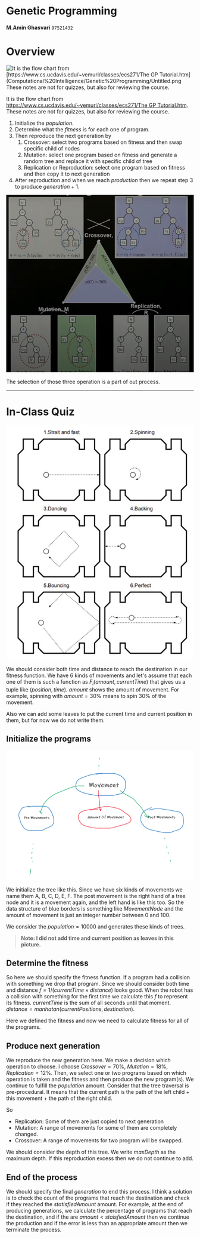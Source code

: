 # Genetic Programming

**M.Amin Ghasvari** `97521432`

# Overview

![It is the flow chart from [https://www.cs.ucdavis.edu/~vemuri/classes/ecs271/The GP Tutorial.htm](Computational%20Intelligence/Genetic%20Programming/Untitled.png These notes are not for quizzes, but also for reviewing the course.](Genetic%20Pr%20dc605/Untitled.png)

It is the flow chart from [https://www.cs.ucdavis.edu/~vemuri/classes/ecs271/The GP Tutorial.htm](https://www.cs.ucdavis.edu/~vemuri/classes/ecs271/The%20GP%20Tutorial.htm). These notes are not for quizzes, but also for reviewing the course.

1. Initialize the $population$.
2. Determine what the $fitness$ is for each one of program.
3. Then reproduce the next generation by
    1. Crossover: select two programs based on fitness and then swap specific child of nodes
    2. Mutation: select one program based on fitness and generate a random tree and replace it with specific child of tree
    3. Replication or Reproduction: select one program based on fitness and then copy it to next generation
4. After reproduction and when we reach $production$ then we repeat step 3 to produce $generation + 1$.

![The selection of those three operation is a part of out process.](Computational%20Intelligence/Genetic%20Programming/Untitled%201.png)

The selection of those three operation is a part of out process.

---

# In-Class Quiz

![Genetic%20Pr%20dc605/Untitled%202.png](Computational%20Intelligence/Genetic%20Programming/Untitled%202.png)

We should consider both time and distance to reach the destination in our fitness function. We have 6 kinds of movements and let's assume that each one of them is such a function as $F_i(amount, currentTime)$ that gives us a tuple like $(position, time)$. $amount$ shows the amount of movement. For example, spinning with $amount = 30\%$ means to spin 30% of the movement.

Also we can add some leaves to put the current time and current position in them, but for now we do not write them.

## Initialize the programs

![Genetic%20Pr%20dc605/Untitled%203.png](Computational%20Intelligence/Genetic%20Programming/Untitled%203.png)

We initialize the tree like this. Since we have six kinds of movements we name them A, B, C, D, E, F. The post movement is the right hand of a tree node and it is a movement again, and the left hand is like this too. So the data structure of blue borders is something like $MovementNode$ and the amount of movement is just an integer number between 0 and 100.

 We consider the $population = 10000$ and generates these kinds of trees. 

> **Note: I did not add time and current position as leaves in this picture.**
> 

## Determine the fitness

So here we should specify the fitness function. If a program had a collision with something we drop that program. Since we should consider both time and distance $f= 1 / (currentTime \times distance)$ looks good. When the robot has a collision with something for the first time we calculate this $f$ to represent its fitness. $currentTime$ is the sum of all seconds until that moment. $distance = manhatan(currentPositions, destination)$.

Here we defined the fitness and now we need to calculate fitness for all of the programs.

  

## Produce next generation

We reproduce the new generation here. We make a decision which operation to choose. I choose $Crossover=70 \%$, $Mutation = 18 \%$, $Replication = 12 \%$. Then, we select one or two programs based on which operation is taken and the fitness and then produce the new program(s). We continue to fulfill the $population$ amount. Consider that the tree traversal is pre-procedural. It means that the current path is the path of the left child + this movement + the path of the right child.

So

- Replication: Some of them are just copied to next generation
- Mutation: A range of movements for some of them are completely changed.
- Crossover: A range of movements for two program will be swapped.

We should consider the depth of this tree. We write $maxDepth$ as the maximum depth. If this reproduction excess then we do not continue to add.

## End of the process

We should specify the final $generation$ to end this process. I think a solution is to check the count of the programs that reach the destination and check if they reached the $statisfiedAmount$ amount. For example, at the end of producing generations, we calculate the percentage of programs that reach the destination, and if the are $amount < staisfiedAmount$ then we continue the production and if the error is less than an appropriate amount then we terminate the process.